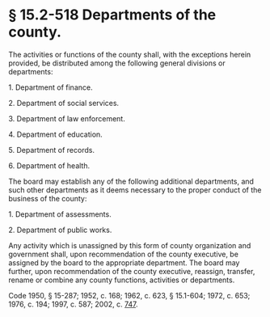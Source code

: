 # § 15.2-518 Departments of the county.

<p>The activities or functions of the county shall, with the exceptions herein provided, be distributed among the following general divisions or departments:</p><p>1. Department of finance.</p><p>2. Department of social services.</p><p>3. Department of law enforcement.</p><p>4. Department of education.</p><p>5. Department of records.</p><p>6. Department of health.</p><p>The board may establish any of the following additional departments, and such other departments as it deems necessary to the proper conduct of the business of the county:</p><p>1. Department of assessments.</p><p>2. Department of public works.</p><p>Any activity which is unassigned by this form of county organization and government shall, upon recommendation of the county executive, be assigned by the board to the appropriate department. The board may further, upon recommendation of the county executive, reassign, transfer, rename or combine any county functions, activities or departments.</p><p>Code 1950, § 15-287; 1952, c. 168; 1962, c. 623, § 15.1-604; 1972, c. 653; 1976, c. 194; 1997, c. 587; 2002, c. <a href='http://lis.virginia.gov/cgi-bin/legp604.exe?021+ful+CHAP0747'>747</a>.</p>